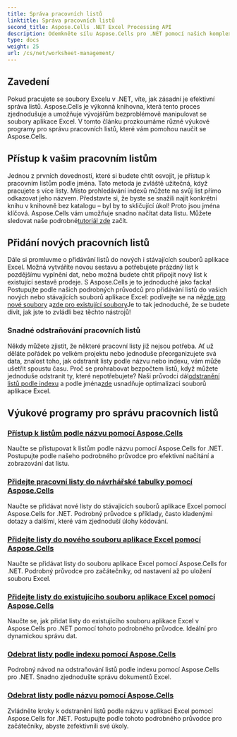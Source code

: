 ```yaml
---
title: Správa pracovních listů
linktitle: Správa pracovních listů
second_title: Aspose.Cells .NET Excel Processing API
description: Odemkněte sílu Aspose.Cells pro .NET pomocí našich komplexních výukových programů, které vás provedou správou pracovních listů pomocí podrobných pokynů.
type: docs
weight: 25
url: /cs/net/worksheet-management/
---
```

## Zavedení

Pokud pracujete se soubory Excelu v .NET, víte, jak zásadní je efektivní správa listů. Aspose.Cells je výkonná knihovna, která tento proces zjednodušuje a umožňuje vývojářům bezproblémově manipulovat se soubory aplikace Excel. V tomto článku prozkoumáme různé výukové programy pro správu pracovních listů, které vám pomohou naučit se Aspose.Cells.

## Přístup k vašim pracovním listům

Jednou z prvních dovedností, které si budete chtít osvojit, je přístup k pracovním listům podle jména. Tato metoda je zvláště užitečná, když pracujete s více listy. Místo prohledávání indexů můžete na svůj list přímo odkazovat jeho názvem. Představte si, že byste se snažili najít konkrétní knihu v knihovně bez katalogu – byl by to skličující úkol! Proto jsou jména klíčová. Aspose.Cells vám umožňuje snadno načítat data listu. Můžete sledovat naše podrobné[tutoriál zde](./access-worksheets-by-name/) začít.

## Přidání nových pracovních listů

 Dále si promluvme o přidávání listů do nových i stávajících souborů aplikace Excel. Možná vytváříte novou sestavu a potřebujete prázdný list k pozdějšímu vyplnění dat, nebo možná budete chtít připojit nový list k existující sestavě prodeje. S Aspose.Cells je to jednoduché jako facka! Postupujte podle našich podrobných průvodců pro přidávání listů do vašich nových nebo stávajících souborů aplikace Excel: podívejte se na ně[zde pro nové soubory](./add-worksheets-to-new-excel-file/) a[zde pro existující soubory](./add-worksheets-to-existing-excel-file/)Je to tak jednoduché, že se budete divit, jak jste to zvládli bez těchto nástrojů!

### Snadné odstraňování pracovních listů

 Někdy můžete zjistit, že některé pracovní listy již nejsou potřeba. Ať už děláte pořádek po velkém projektu nebo jednoduše přeorganizujete svá data, znalost toho, jak odstranit listy podle názvu nebo indexu, vám může ušetřit spoustu času. Proč se prohrabovat bezpočtem listů, když můžete jednoduše odstranit ty, které nepotřebujete? Naši průvodci dál[odstranění listů podle indexu](./remove-worksheets-by-index/) a podle jména[zde](./remove-worksheets-by-name/) usnadňuje optimalizaci souborů aplikace Excel.

## Výukové programy pro správu pracovních listů
### [Přístup k listům podle názvu pomocí Aspose.Cells](./access-worksheets-by-name/)
Naučte se přistupovat k listům podle názvu pomocí Aspose.Cells for .NET. Postupujte podle našeho podrobného průvodce pro efektivní načítání a zobrazování dat listu.
### [Přidejte pracovní listy do návrhářské tabulky pomocí Aspose.Cells](./add-worksheets-to-designer-spreadsheet/)
Naučte se přidávat nové listy do stávajících souborů aplikace Excel pomocí Aspose.Cells for .NET. Podrobný průvodce s příklady, často kladenými dotazy a dalšími, které vám zjednoduší úlohy kódování.
### [Přidejte listy do nového souboru aplikace Excel pomocí Aspose.Cells](./add-worksheets-to-new-excel-file/)
Naučte se přidávat listy do souboru aplikace Excel pomocí Aspose.Cells for .NET. Podrobný průvodce pro začátečníky, od nastavení až po uložení souboru Excel.
### [Přidejte listy do existujícího souboru aplikace Excel pomocí Aspose.Cells](./add-worksheets-to-existing-excel-file/)
Naučte se, jak přidat listy do existujícího souboru aplikace Excel v Aspose.Cells pro .NET pomocí tohoto podrobného průvodce. Ideální pro dynamickou správu dat.
### [Odebrat listy podle indexu pomocí Aspose.Cells](./remove-worksheets-by-index/)
Podrobný návod na odstraňování listů podle indexu pomocí Aspose.Cells pro .NET. Snadno zjednodušte správu dokumentů Excel.
### [Odebrat listy podle názvu pomocí Aspose.Cells](./remove-worksheets-by-name/)
Zvládněte kroky k odstranění listů podle názvu v aplikaci Excel pomocí Aspose.Cells for .NET. Postupujte podle tohoto podrobného průvodce pro začátečníky, abyste zefektivnili své úkoly.